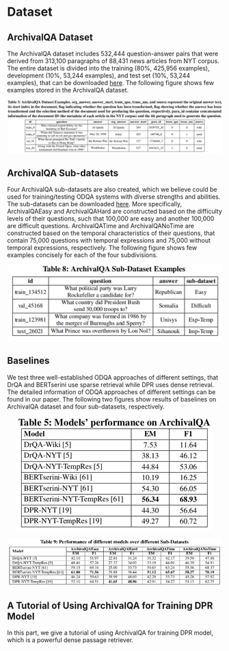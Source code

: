 # Dataset

## ArchivalQA Dataset
The ArchivalQA dataset includes 532,444 question-answer pairs that were derived from 313,100 paragraphs of 88,431 news articles from NYT corpus. The entire dataset is divided into the training (80%, 425,956 examples), development (10%, 53,244 examples), and test set (10%, 53,244 examples), that can be downloaded [here](https://drive.google.com/drive/folders/15JMtkJAqtZsKr_P-0jH4iFy2EOri4GbR). The following figure shows few examples stored in the ArchivalQA dataset.
<p align="center">
  <img src="ArchivalQA_Examples.png">
</p>
<!---
| id      | question                                                       | answer   | org_answer | answer_start | para_id    | trans_que | trans_ans | source |
|---------|----------------------------------------------------------------|----------|------------|--------------|------------|-----------|-----------|--------|
| train_0 | Who claimed responsibility for the bombing of Bab Ezzouar? | Al Qaeda | Al Qaeda | 184 | 1839755_20 | 0 | 0 | wiki |
| train_4 | When did Tenneco announce it was planning to sell its oil and gas operations? | May 26, 1988 | today | 103 | 148748_0 | 0 | 1 | rand |
|val_45 | What threat prompted Mr. Paik's family to flee to Hong Kong? | the Korean War | the Korean War | 327 | 1736040_7 | 0 | 0 | wiki |
|test_84 | Along with the French Open, what other tournament did Haarhuis win in 1998? | Wimbledon | Wimbledon | 527 | 1043631_15 | 1 | 0 | rand |
-->

## ArchivalQA Sub-datasets
Four ArchivalQA sub-datasets are also created, which we believe could be used for training/testing ODQA systems with diverse strengths and abilities. The sub-datasets can be downloaded [here](https://drive.google.com/drive/folders/1ITm9xmzmbI8yV9xLyojglcwOKl5GAuZX). More specifically, ArchivalQAEasy and ArchivalQAHard are constructed based on the difficulty levels of their questions, such that 100,000 are easy and another 100,000 are difficult questions. ArchivalQATime and ArchivalQANoTime are constructed based on the temporal characteristics of their questions, that contain 75,000 questions with temporal expressions and 75,000 without temporal expressions, respectively. The following figure shows few examples concisely for each of the four subdivisions.
<p align="center">
  <img src="ArchivalQA_Sub-dataset_Examples.png">
</p>

## Baselines
We test three well-established ODQA approaches of different settings, that DrQA and BERTserini use sparse retrieval while DPR uses dense retrieval. The detailed information of ODQA approaches of different settings can be found in our paper. The following two figures show results of baselines on ArchivalQA dataset and four sub-datasets, respectively.
<p align="center">
  <img src="ArchivalQA_Results.png">
</p>
<p align="center">
  <img src="ArchivalQA_Sub-dataset_Results.png">
</p>

## A Tutorial of Using ArchivalQA for Training DPR Model
In this part, we give a tutorial of using ArchivalQA for training DPR model, which is a powerful dense passage retriever.



























